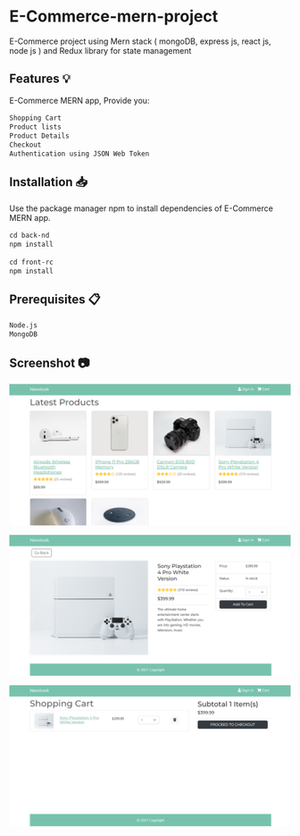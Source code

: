 # E-Commerce-mern-project
E-Commerce project using Mern stack ( mongoDB, express js, react js, node js ) and Redux library for state management

## Features 💡

E-Commerce MERN app, Provide you:

    Shopping Cart
    Product lists
    Product Details
    Checkout
    Authentication using JSON Web Token

## Installation 📥

Use the package manager npm to install dependencies of E-Commerce MERN app.
```
cd back-nd
npm install

cd front-rc
npm install

```

## Prerequisites 📋

    Node.js
    MongoDB


## Screenshot 📷

![Products List](https://raw.githubusercontent.com/abdosahsah/ecommerce-mern-project/master/back-nd/uploads/mern_ecom_01.png)

![Product Details](https://raw.githubusercontent.com/abdosahsah/ecommerce-mern-project/master/back-nd/uploads/mern_ecom_product_page_02.png)

![Shopping Cart](https://raw.githubusercontent.com/abdosahsah/ecommerce-mern-project/master/back-nd/uploads/mern_ecom_shopping_cart_page_03.png)
